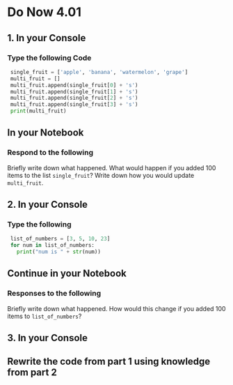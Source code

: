 # Do Now 4.01

## 1. In your Console

### Type the following Code

```python
 single_fruit = ['apple', 'banana', 'watermelon', 'grape']
 multi_fruit = []
 multi_fruit.append(single_fruit[0] + 's')
 multi_fruit.append(single_fruit[1] + 's')
 multi_fruit.append(single_fruit[2] + 's')
 multi_fruit.append(single_fruit[3] + 's')
 print(multi_fruit)
```

## In your Notebook

### Respond to the following

Briefly write down what happened. What would happen if you added 100 items to the list `single_fruit`? Write down how you would update `multi_fruit`.

## 2. In your Console

### Type the following

```python
 list_of_numbers = [3, 5, 10, 23]
 for num in list_of_numbers:
   print("num is " + str(num))
```

## Continue in your Notebook

### Responses to the following

Briefly write down what happened. How would this change if you added 100 items to `list_of_numbers`?

## 3. In your Console

## Rewrite the code from part 1 using knowledge from part 2
